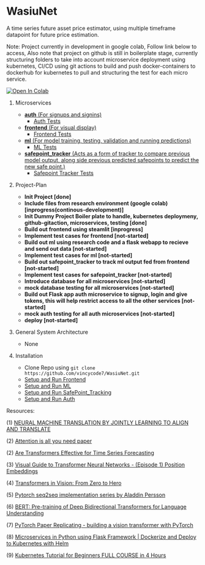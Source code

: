 # WasiuNet
A time series future asset price estimator, using multiple timeframe datapoint for future price estimation.

Note: Project currently in development in google colab, Follow link below to access, Also note that project on github is still in boilerplate stage, currently structuring folders to take into account microservice deployment using kubernetes, CI/CD using git actions to build and push docker-containers to dockerhub for kubernetes to pull and structuring the test for each micro service.

[![Open In Colab](https://colab.research.google.com/assets/colab-badge.svg)](https://drive.google.com/file/d/1Nm_8_5firMCZ3w-A0y-AdrE2g0VBJT4d/view?usp=sharing)

1. Microservices 
    - [**auth** (For signups and signins)](auth)
        - [Auth Tests](auth/tests)
    - [**frontend** (For visual display)](frontend)
        - [Frontend Tests](frontend/tests)
    - [**ml** (For model training, testing, validation and running predictions)](ml)
        - [ML Tests](ml/tests)
    - [**safepoint_tracker** (Acts as a form of tracker to compare previous model output, along side previous predicted safepoints to predict the new safe point.)](safepoint_tracker)
        - [Safepoint Tracker Tests](safepoint_tracker/tests)
    
2. Project-Plan
    - **Init Project [done]**
    - **Include files from research environment (google colab) [inprogress(continous-development)]**
    - **Init Dummy Project Boiler plate to handle, kubernetes deploymeny, github-gitaction, microservices, testing [done]**
    - **Build out frontend using steamlit [inprogress]**
    - **Implement test cases for frontend [not-started]**
    - **Build out ml using research code and a flask webapp to recieve and send out data [not-started]**
    - **Implement test cases for ml [not-started]**
    - **Build out safepoint_tracker to track ml output fed from frontend [not-started]**
    - **Implement test cases for safepoint_tracker [not-started]**
    - **Introduce database for all microservices [not-started]**
    - **mock database testing for all microservices [not-started]**
    - **Build out Flask app auth microservice to signup, login and give tokens, this will help restrict access to all the other services [not-started]**
    - **mock auth testing for all auth microservices [not-started]**
    - **deploy [not-started]**

3. General System Architecture
    - None

4. Installation
    - Clone Repo using `git clone https://github.com/vincycode7/WasiuNet.git`
    - [Setup and Run Frontend](frontend/README.md)
    - [Setup and Run ML](ml/README.md)
    - [Setup and Run SafePoint_Tracking](safepoint_tracker/README.md)
    - [Setup and Run Auth](auth/README.md)

Resources:

(1) [NEURAL MACHINE TRANSLATION BY JOINTLY LEARNING TO ALIGN AND TRANSLATE](https://arxiv.org/pdf/1409.0473.pdf)

(2) [Attention is all you need paper](https://arxiv.org/pdf/1706.03762.pdf)

(2) [Are Transformers Effective for Time Series Forecasting](https://arxiv.org/pdf/2205.13504.pdf)

(3) [Visual Guide to Transformer Neural Networks - (Episode 1) Position Embeddings](https://www.youtube.com/watch?v=dichIcUZfOw)

(4) [Transformers in Vision: From Zero to Hero](https://www.youtube.com/watch?v=J-utjBdLCTo)

(5) [Pytorch seq2seq implementation series by Aladdin Persson](https://www.youtube.com/redirect?event=video_description&redir_token=QUFFLUhqbnM2SXZwZTFfbG1FZkN2RXVsemYySlNJa2kxd3xBQ3Jtc0ttbUoySDNmbGF4V2d6WS0xWTZQOG1SUlBvMzZ1STd6MzhJTWJhM3JOZ0kxU0FCRGlWS2k1VFBQako5TkNHaURySVlSSU1Sa3pOR0wwai1sV1JGcV85UDdpTV9xRGs3SldMdm9reTBTQWVoalZwSFd6dw&q=https%3A%2F%2Fgithub.com%2Faladdinpersson%2FMachine-Learning-Collection&v=U0s0f995w14)

(6) [BERT: Pre-training of Deep Bidirectional Transformers for Language Understanding](https://arxiv.org/pdf/1810.04805.pdf)

(7) [PyTorch Paper Replicating - building a vision transformer with PyTorch](https://youtu.be/tjpW_BY8y3g)

(8) [Microservices in Python using Flask Framework | Dockerize and Deploy to Kubernetes with Helm](https://www.youtube.com/watch?v=SdTzwYmsgoU&list=PL8klaCXyIuQ4RYLGVJUO_iOkmumkXKjPY&index=2)

(9) [Kubernetes Tutorial for Beginners FULL COURSE in 4 Hours](https://www.youtube.com/watch?v=X48VuDVv0do)